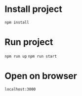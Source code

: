 # Install project
`npm install`

# Run project
`npm run up`
`npm run start`

# Open on browser
`localhost:3000`